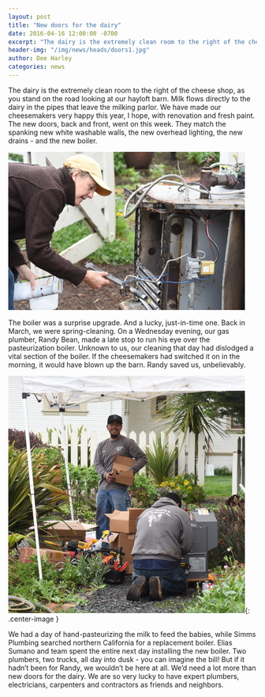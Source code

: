 ```yaml
---
layout: post
title: "New doors for the dairy"
date: 2016-04-16 12:00:00 -0700
excerpt: "The dairy is the extremely clean room to the right of the cheese shop, as you stand on the road looking at our hayloft barn ..."
header-img: "/img/news/heads/doors1.jpg"
author: Dee Harley
categories: news
---
```


The dairy is the extremely clean room to the right of the cheese shop,
as you stand on the road looking at our hayloft barn. Milk flows directly
to the dairy in the pipes that leave the milking parlor. We have made
our cheesemakers very happy this year, I hope, with renovation and fresh
paint. The new doors, back and front, went on this week. They match the
spanking new white washable walls, the new overhead lighting, the new
drains - and the new boiler.

![image](/img/news/doors2.jpg)

The boiler was a surprise upgrade. And a lucky, just-in-time one. Back in
March, we were spring-cleaning. On a Wednesday evening, our gas plumber,
Randy Bean, made a late stop to run his eye over the pasteurization
boiler. Unknown to us, our cleaning that day had dislodged a vital section
of the boiler. If the cheesemakers had switched it on in the morning,
it would have blown up the barn. Randy saved us, unbelievably.

![image](/img/news/doors3.jpg){: .center-image }

We had a day of hand-pasteurizing the milk to feed the babies, while Simms
Plumbing searched northern California for a replacement boiler. Elias
Sumano and team spent the entire next day installing the new boiler. Two
plumbers, two trucks, all day into dusk - you can imagine the bill! But
if it hadn’t been for Randy, we wouldn’t be here at all. We’d need
a lot more than new doors for the dairy. We are so very lucky to have
expert plumbers, electricians, carpenters and contractors as friends
and neighbors.

